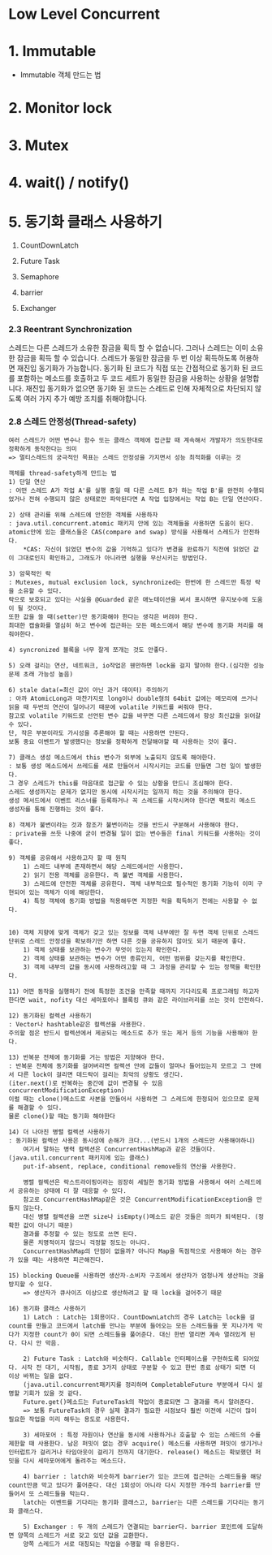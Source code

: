 # Low Level Concurrent

# 1. Immutable
* Immutable 객체 만드는 법

# 2. Monitor lock

# 3. Mutex

# 4. wait() / notify()

# 5. 동기화 클래스 사용하기
1. CountDownLatch

2. Future Task

3. Semaphore

4. barrier

5. Exchanger


### 2.3 Reentrant Synchronization
스레드는 다른 스레드가 소유한 잠금을 획득 할 수 없습니다. 그러나 스레드는 이미 소유 한 잠금을 획득 할 수 있습니다. 스레드가 동일한 잠금을 두 번 이상 획득하도록 허용하면 재진입 동기화가 가능합니다. 동기화 된 코드가 직접 또는 간접적으로 동기화 된 코드를 포함하는 메소드를 호출하고 두 코드 세트가 동일한 잠금을 사용하는 상황을 설명합니다. 재진입 동기화가 없으면 동기화 된 코드는 스레드로 인해 자체적으로 차단되지 않도록 여러 가지 추가 예방 조치를 취해야합니다.


### 2.8 스레드 안정성(Thread-safety)
	여러 스레드가 어떤 변수나 함수 또는 클래스 객체에 접근할 때 계속해서 개발자가 의도한대로 정확하게 동작한다는 의미
	=> 멀티스레드의 궁극적인 목표는 스레드 안정성을 가지면서 성능 최적화를 이루는 것

	객체를 thread-safety하게 만드는 법
	1) 단일 연산
	: 어떤 스레드 A가 작업 A'를 실행 중일 때 다른 스레드 B가 하는 작업 B'를 완전히 수행되었거나 전혀 수행되지 않은 상태로만 파악된다면 A 작업 입장에서는 작업 B는 단일 연산이다.

	2) 상태 관리를 위해 스레드에 안전한 객체를 사용하자
	: java.util.concurrent.atomic 패키지 안에 있는 객체들을 사용하면 도움이 된다.
	atomic안에 있는 클래스들은 CAS(compare and swap) 방식을 사용해서 스레드가 안전하다.
		*CAS: 자신이 읽었던 변수의 값을 기억하고 있다가 변경을 완료하기 직전에 읽었던 값이 그대로인지 확인하고, 그래도가 아니라면 실행을 무산시키는 방법인다.

	3) 암묵적인 락
	: Mutexes, mutual exclusion lock, synchronized는 한번에 한 스레드만 특정 락을 소유할 수 있다.
	락으로 보호되고 있다는 사실을 @Guarded 같은 애노테이션을 써서 표시하면 유지보수에 도움이 될 것이다.
	또한 값을 쓸 때(setter)만 동기화해야 한다는 생각은 버려야 한다.
	최대한 캡슐화를 열심히 하고 변수에 접근하는 모든 메소드에서 해당 변수에 동기화 처리를 해줘야한다.

	4) syncronized 블록을 너무 잘게 쪼개는 것도 안좋다.

	5) 오래 걸리는 연산, 네트워크, io작업은 웬만하면 lock을 걸지 말아햐 한다.(심각한 성능 문제 초래 가능성 높음)

	6) stale data(=최신 값이 아닌 과거 데이터) 주의하기
	: 아까 AtomicLong과 마찬가지로 long이나 double형의 64bit 값에는 메모리에 쓰거나 읽을 때 두번의 연산이 일어나기 때문에 volatile 키워드를 써줘야 한다.
	참고로 volatile 키워드로 선언된 변수 값을 바꾸면 다른 스레드에서 항상 최신값을 읽어갈 수 있다.
	단, 작은 부분이라도 가시성을 추론해야 할 때는 사용하면 안된다.
	보통 중요 이벤트가 발생했다는 정보를 정확하게 전달해야할 때 사용하는 것이 좋다.

	7) 클래스 생성 메소드에서 this 변수가 외부에 노출되지 않도록 해야한다.
	: 보통 생성 메소드에서 쓰레드를 새로 만들어서 시작시키는 코드를 만들면 그런 일이 발생한다.
	그 경우 스레드가 this를 마음대로 접근할 수 있는 상황을 만드니 조심해야 한다.
	스레드 생성까지는 문제가 없지만 동시에 시작시키는 일까지 하는 것을 주의해야 한다.
	생성 메서드에서 이벤트 리스너를 등록하거나 꼭 스레드를 시작시켜야 한다면 팩토리 메소드 생성자를 통해 진행하는 것이 좋다.

	8) 객체가 불변이라는 것과 참조가 불변이라는 것을 반드시 구분해서 사용해야 한다.
	: private을 쓰듯 나중에 굳이 변경될 일이 없는 변수들은 final 키워드를 사용하는 것이 좋다.

	9) 객체를 공유해서 사용하고자 할 때 원칙
		1) 스레드 내부에 존재하면서 해당 스레드에서만 사용한다.
		2) 읽기 전용 객체를 공유한다. 즉 불변 객체를 사용한다.
		3) 스레드에 안전한 객체를 공유한다. 객체 내부적으로 필수적인 동기화 기능이 이미 구현되어 있는 객체가 이에 해당한다.
		4) 특정 객체에 동기화 방법을 적용해두면 지정한 락을 획득하기 전에는 사용할 수 없다.


	10) 객체 지향에 맞게 객체가 갖고 있는 정보를 객체 내부에만 잘 두면 객체 단위로 스레드 단위로 스레드 안정성을 확보하기만 하면 다른 것을 공유하지 않아도 되기 때문에 좋다.
		1) 객체 상태를 보관하는 변수가 무엇이 있는지 확인한다.
		2) 객체 상태를 보관하는 변수가 어떤 종류인지, 어떤 범위를 갖는지를 확인한다.
		3) 객체 내부의 값을 동시에 사용하려고할 때 그 과정을 관리할 수 있는 정책을 확인한다.

	11) 어떤 동작을 실행하기 전에 특정한 조건을 만족할 때까지 기다리도록 프로그래밍 하고자 한다면 wait, nofity 대신 세마포어나 블록킹 큐와 같은 라이브러리를 쓰는 것이 안전하다.

	12) 동기화된 컬렉션 사용하기
	: Vector나 hashtable같은 컬렉션을 사용한다.
	주의할 점은 반드시 컬렉션에서 제공되는 메소드로 추가 또는 제거 등의 기능을 사용해야 한다.

	13) 반복문 전체에 동기화를 거는 방법은 지양해야 한다.
	: 반복문 전체에 동기화를 걸어버리면 컬렉션 안에 값들이 얼마나 들어있는지 모르고 그 안에서 다른 lock이 걸리면 데드락이 걸리는 최악의 상황도 생긴다.
	(iter.next()로 반복하는 중간에 값이 변경될 수 있음 concurrentModificationException)
	이럴 때는 clone()메소드로 사본을 만들어서 사용하면 그 스레드에 한정되어 있으므로 문제를 해결할 수 있다.
	물론 clone()할 때는 동기화 해야한다

	14) 더 나아진 병렬 컬렉션 사용하기
	: 동기화된 컬렉션 사용은 동시성에 손해가 크다...(반드시 1개의 스레드만 사용해야하니)
		여기서 말하는 병력 컬렉션은 ConcurrentHashMap과 같은 것들이다.(java.util.concurrent 패키지에 있는 클래스)
		put-if-absent, replace, conditional remove등의 연산을 사용한다.

		병렬 컬렉션은 락스트라이핑이라는 굉장히 세밀한 동기화 방법을 사용해서 여러 스레드에서 공유하는 상태에 더 잘 대응할 수 있다.
		참고로 ConcurrentHashMap같은 것은 ConcurrentModificationException을 만들지 않는다.
		대신 병렬 컬렉션을 쓰면 size나 isEmpty()메소드 같은 것들은 의미가 퇴색된다. (정확한 값이 아니기 때문)
		결과를 추정할 수 있는 정도로 쓰면 된다.
		물론 치명적이지 않으니 걱정할 정도는 아니다.
		ConcurrentHashMap의 단점이 없을까? 아니다 Map을 독점적으로 사용해야 하는 경우가 있을 때는 사용하면 피곤해진다.

	15) blocking Queue를 사용하면 생산자-소비자 구조에서 생산자가 엄청나게 생산하는 것을 방지할 수 있다.
		=> 생산자가 큐사이즈 이상으로 생산하려고 할 때 lock을 걸어주기 때문

	16) 동기화 클래스 사용하기
		1) Latch : Latch는 1회용이다. CountDownLatch의 경우 Latch는 lock을 걸 count를 만들고 코드에서 latch를 만나는 부분에 들어오는 모든 스레드들을 못 지나가게 막다가 지정한 count가 0이 되면 스레드들을 풀어준다. 대신 한번 열리면 계속 열려있게 된다. 다시 안 막음.

		2) Future Task : Latch와 비슷하다. Callable 인터페이스를 구현하도록 되어있다. 시작 전 대기, 시작됨, 종료 3가지 상태로 구분할 수 있고 한번 종료 상태가 되면 더 이상 바뀌는 일을 없다.
		(java.util.concurrent패키지를 정리하며 CompletableFuture 부분에서 다시 설명할 기회가 있을 것 같다.
		Future.get()메소드는 FutureTask의 작업이 종료되면 그 결과를 즉시 알려준다.
		=> 보통 FutureTask의 경우 실제 결과가 필요한 시점보다 훨씬 이전에 시간이 많이 필요한 작업을 미리 해두는 용도로 사용한다.

		3) 세마포어 : 특정 자원이나 연산을 동시에 사용하거나 호출할 수 있는 스레드의 수를 제한할 때 사용한다. 남은 퍼밋이 없는 경우 acquire() 메소드를 사용하면 퍼밋이 생기거나 인터럽트가 걸리거나 타임아웃이 걸리기 전까지 대기한다. release() 메소드는 확보했던 퍼밋을 다시 세마포어에게 돌려주는 메소드다.

		4) barrier : latch와 비슷하게 barrier가 있는 코드에 접근하는 스레드들을 해당 count만큼 막고 있다가 풀어준다. 대신 1회성이 아니라 다시 지정한 개수의 barrier를 만들어서 또 스레드들을 막는다.
		latch는 이벤트를 기다리는 동기화 클래스고, barrier는 다른 스레드를 기다리는 동기화 클래스다.

		5) Exchanger : 두 개의 스레드가 연결되는 barrier다. barrier 포인트에 도달하면 양쪽의 스레드가 서로 갖고 있던 값을 교환한다.
		양쪽 스레드가 서로 대칭되는 작업을 수행할 때 유용한다.
